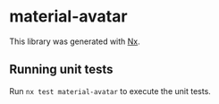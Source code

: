 # material-avatar

This library was generated with [Nx](https://nx.dev).

## Running unit tests

Run `nx test material-avatar` to execute the unit tests.
